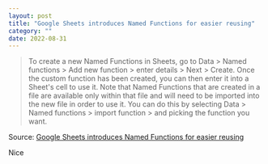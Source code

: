 ```yaml
---
layout: post
title: "Google Sheets introduces Named Functions for easier reusing"
category: ""
date: 2022-08-31
---
```


>To create a new Named Functions in Sheets, go to Data > Named functions > Add new function > enter details > Next > Create. Once the custom function has been created, you can then enter it into a Sheet's cell to use it. Note that Named Functions that are created in a file are available only within that file and will need to be imported into the new file in order to use it. You can do this by selecting Data > Named functions > import function > and picking the function you want. 

Source: [Google Sheets introduces Named Functions for easier reusing](https://chromeunboxed.com/google-sheets-named-functions)

Nice
